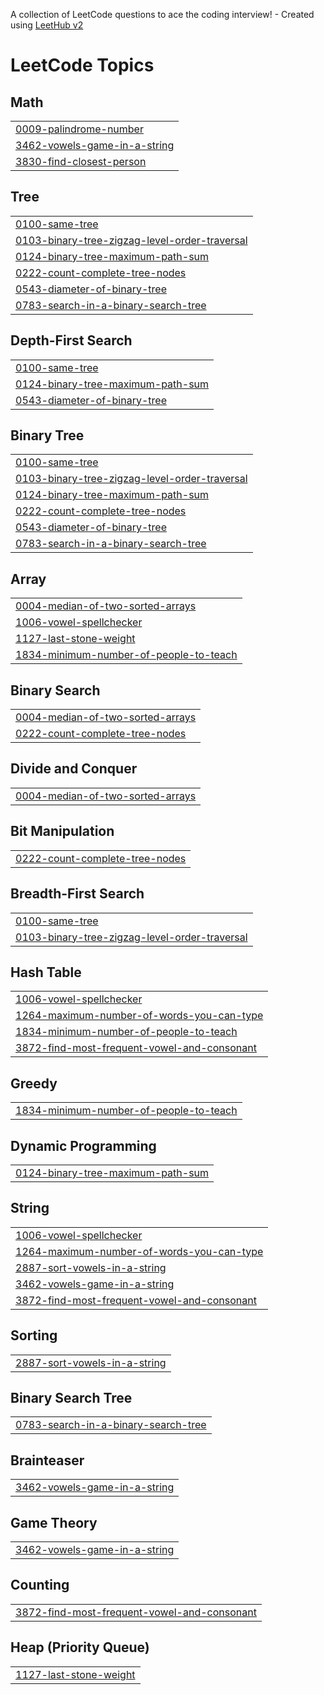 A collection of LeetCode questions to ace the coding interview! - Created using [LeetHub v2](https://github.com/arunbhardwaj/LeetHub-2.0)
<!---LeetCode Topics Start-->
# LeetCode Topics
## Math
|  |
| ------- |
| [0009-palindrome-number](https://github.com/rishu5110/DSA-JAVA/tree/master/0009-palindrome-number) |
| [3462-vowels-game-in-a-string](https://github.com/rishu5110/DSA-JAVA/tree/master/3462-vowels-game-in-a-string) |
| [3830-find-closest-person](https://github.com/rishu5110/DSA-JAVA/tree/master/3830-find-closest-person) |
## Tree
|  |
| ------- |
| [0100-same-tree](https://github.com/rishu5110/DSA-JAVA/tree/master/0100-same-tree) |
| [0103-binary-tree-zigzag-level-order-traversal](https://github.com/rishu5110/DSA-JAVA/tree/master/0103-binary-tree-zigzag-level-order-traversal) |
| [0124-binary-tree-maximum-path-sum](https://github.com/rishu5110/DSA-JAVA/tree/master/0124-binary-tree-maximum-path-sum) |
| [0222-count-complete-tree-nodes](https://github.com/rishu5110/DSA-JAVA/tree/master/0222-count-complete-tree-nodes) |
| [0543-diameter-of-binary-tree](https://github.com/rishu5110/DSA-JAVA/tree/master/0543-diameter-of-binary-tree) |
| [0783-search-in-a-binary-search-tree](https://github.com/rishu5110/DSA-JAVA/tree/master/0783-search-in-a-binary-search-tree) |
## Depth-First Search
|  |
| ------- |
| [0100-same-tree](https://github.com/rishu5110/DSA-JAVA/tree/master/0100-same-tree) |
| [0124-binary-tree-maximum-path-sum](https://github.com/rishu5110/DSA-JAVA/tree/master/0124-binary-tree-maximum-path-sum) |
| [0543-diameter-of-binary-tree](https://github.com/rishu5110/DSA-JAVA/tree/master/0543-diameter-of-binary-tree) |
## Binary Tree
|  |
| ------- |
| [0100-same-tree](https://github.com/rishu5110/DSA-JAVA/tree/master/0100-same-tree) |
| [0103-binary-tree-zigzag-level-order-traversal](https://github.com/rishu5110/DSA-JAVA/tree/master/0103-binary-tree-zigzag-level-order-traversal) |
| [0124-binary-tree-maximum-path-sum](https://github.com/rishu5110/DSA-JAVA/tree/master/0124-binary-tree-maximum-path-sum) |
| [0222-count-complete-tree-nodes](https://github.com/rishu5110/DSA-JAVA/tree/master/0222-count-complete-tree-nodes) |
| [0543-diameter-of-binary-tree](https://github.com/rishu5110/DSA-JAVA/tree/master/0543-diameter-of-binary-tree) |
| [0783-search-in-a-binary-search-tree](https://github.com/rishu5110/DSA-JAVA/tree/master/0783-search-in-a-binary-search-tree) |
## Array
|  |
| ------- |
| [0004-median-of-two-sorted-arrays](https://github.com/rishu5110/DSA-JAVA/tree/master/0004-median-of-two-sorted-arrays) |
| [1006-vowel-spellchecker](https://github.com/rishu5110/DSA-JAVA/tree/master/1006-vowel-spellchecker) |
| [1127-last-stone-weight](https://github.com/rishu5110/DSA-JAVA/tree/master/1127-last-stone-weight) |
| [1834-minimum-number-of-people-to-teach](https://github.com/rishu5110/DSA-JAVA/tree/master/1834-minimum-number-of-people-to-teach) |
## Binary Search
|  |
| ------- |
| [0004-median-of-two-sorted-arrays](https://github.com/rishu5110/DSA-JAVA/tree/master/0004-median-of-two-sorted-arrays) |
| [0222-count-complete-tree-nodes](https://github.com/rishu5110/DSA-JAVA/tree/master/0222-count-complete-tree-nodes) |
## Divide and Conquer
|  |
| ------- |
| [0004-median-of-two-sorted-arrays](https://github.com/rishu5110/DSA-JAVA/tree/master/0004-median-of-two-sorted-arrays) |
## Bit Manipulation
|  |
| ------- |
| [0222-count-complete-tree-nodes](https://github.com/rishu5110/DSA-JAVA/tree/master/0222-count-complete-tree-nodes) |
## Breadth-First Search
|  |
| ------- |
| [0100-same-tree](https://github.com/rishu5110/DSA-JAVA/tree/master/0100-same-tree) |
| [0103-binary-tree-zigzag-level-order-traversal](https://github.com/rishu5110/DSA-JAVA/tree/master/0103-binary-tree-zigzag-level-order-traversal) |
## Hash Table
|  |
| ------- |
| [1006-vowel-spellchecker](https://github.com/rishu5110/DSA-JAVA/tree/master/1006-vowel-spellchecker) |
| [1264-maximum-number-of-words-you-can-type](https://github.com/rishu5110/DSA-JAVA/tree/master/1264-maximum-number-of-words-you-can-type) |
| [1834-minimum-number-of-people-to-teach](https://github.com/rishu5110/DSA-JAVA/tree/master/1834-minimum-number-of-people-to-teach) |
| [3872-find-most-frequent-vowel-and-consonant](https://github.com/rishu5110/DSA-JAVA/tree/master/3872-find-most-frequent-vowel-and-consonant) |
## Greedy
|  |
| ------- |
| [1834-minimum-number-of-people-to-teach](https://github.com/rishu5110/DSA-JAVA/tree/master/1834-minimum-number-of-people-to-teach) |
## Dynamic Programming
|  |
| ------- |
| [0124-binary-tree-maximum-path-sum](https://github.com/rishu5110/DSA-JAVA/tree/master/0124-binary-tree-maximum-path-sum) |
## String
|  |
| ------- |
| [1006-vowel-spellchecker](https://github.com/rishu5110/DSA-JAVA/tree/master/1006-vowel-spellchecker) |
| [1264-maximum-number-of-words-you-can-type](https://github.com/rishu5110/DSA-JAVA/tree/master/1264-maximum-number-of-words-you-can-type) |
| [2887-sort-vowels-in-a-string](https://github.com/rishu5110/DSA-JAVA/tree/master/2887-sort-vowels-in-a-string) |
| [3462-vowels-game-in-a-string](https://github.com/rishu5110/DSA-JAVA/tree/master/3462-vowels-game-in-a-string) |
| [3872-find-most-frequent-vowel-and-consonant](https://github.com/rishu5110/DSA-JAVA/tree/master/3872-find-most-frequent-vowel-and-consonant) |
## Sorting
|  |
| ------- |
| [2887-sort-vowels-in-a-string](https://github.com/rishu5110/DSA-JAVA/tree/master/2887-sort-vowels-in-a-string) |
## Binary Search Tree
|  |
| ------- |
| [0783-search-in-a-binary-search-tree](https://github.com/rishu5110/DSA-JAVA/tree/master/0783-search-in-a-binary-search-tree) |
## Brainteaser
|  |
| ------- |
| [3462-vowels-game-in-a-string](https://github.com/rishu5110/DSA-JAVA/tree/master/3462-vowels-game-in-a-string) |
## Game Theory
|  |
| ------- |
| [3462-vowels-game-in-a-string](https://github.com/rishu5110/DSA-JAVA/tree/master/3462-vowels-game-in-a-string) |
## Counting
|  |
| ------- |
| [3872-find-most-frequent-vowel-and-consonant](https://github.com/rishu5110/DSA-JAVA/tree/master/3872-find-most-frequent-vowel-and-consonant) |
## Heap (Priority Queue)
|  |
| ------- |
| [1127-last-stone-weight](https://github.com/rishu5110/DSA-JAVA/tree/master/1127-last-stone-weight) |
<!---LeetCode Topics End-->